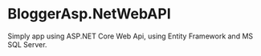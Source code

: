 # BloggerAsp.NetWebAPI
Simply app using ASP.NET Core Web Api, using Entity Framework and MS SQL Server.
